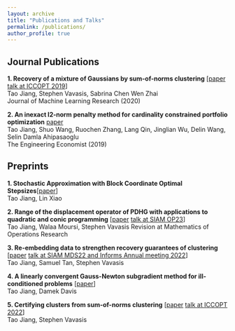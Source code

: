 ```yaml
---
layout: archive
title: "Publications and Talks"
permalink: /publications/
author_profile: true
---
```


## Journal Publications

**1. Recovery of a mixture of Gaussians by sum-of-norms clustering** [[paper](https://www.jmlr.org/papers/volume21/19-218/19-218.pdf) [talk at ICCOPT 2019](files/mixture_of_Gaussians_SON_TJiang.pdf)]<br />
Tao Jiang, Stephen Vavasis, Sabrina Chen Wen Zhai<br />
Journal of Machine Learning Research (2020)

**2. An inexact l2-norm penalty method for cardinality constrained portfolio optimization** [paper](https://www.tandfonline.com/doi/abs/10.1080/0013791X.2019.1636169)<br />
Tao Jiang, Shuo Wang, Ruochen Zhang, Lang Qin, Jinglian Wu, Delin Wang, Selin Damla Ahipasaoglu<br />
The Engineering Economist (2019)

## Preprints

**1. Stochastic Approximation with Block Coordinate Optimal Stepsizes**[[paper](https://arxiv.org/abs/2507.08963)]<br />
Tao Jiang, Lin Xiao

**2. Range of the displacement operator of PDHG with applications to quadratic and conic programming** [[paper](https://arxiv.org/abs/2309.15009) [talk at SIAM OP23](files/PDHG_OP23_Tao.pdf)]<br />
Tao Jiang, Walaa Moursi, Stephen Vavasis
Revision at Mathematics of Operations Research

**3. Re-embedding data to strengthen recovery guarantees of clustering** [[paper](https://arxiv.org/abs/2301.10901) [talk at SIAM MDS22 and Informs Annual meeting 2022](files/leapfrog_TJiang_informs.pdf)]<br />
Tao Jiang, Samuel Tan, Stephen Vavasis<br />

**4. A linearly convergent Gauss-Newton subgradient method for ill-conditioned problems**
[[paper](https://arxiv.org/abs/2212.13278)]<br />
Tao Jiang, Damek Davis<br />

**5. Certifying clusters from sum-of-norms clustering**
[[paper](https://arxiv.org/pdf/2006.11355.pdf) [talk at ICCOPT 2022](files/certifying_clusters_SON_TJiang_ICCOPT22.pdf)]<br />
Tao Jiang, Stephen Vavasis<br />

